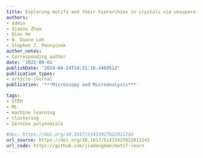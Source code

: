 ```yaml
---
title: Exploring motifs and their hierarchies in crystals via unsupervised learning
authors:
- admin
- Xiaoxu Zhao
- Qian He
- N. Duane Loh
- Stephen J. Pennycook
author_notes:
- Corresponding author
date: '2022-08-01'
publishDate: '2024-04-24T14:21:16.446951Z'
publication_types:
- article-journal
publication: '***Microscopy and Microanalysis***'

tags:
- STEM
- ML
- machine learning
- clustering
- Zernike polynomials

#doi: https://doi.org/10.1017/S1431927622011242
url_source: https://doi.org/10.1017/S1431927622011242
url_code: https://github.com/jiadongdan/motif-learn
---
```

